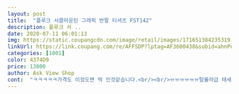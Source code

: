 ```yaml
---
layout: post 
title:  "플루크 서클마운틴 그래픽 반팔 티셔츠 FST142" 
description: 플루크 서 ..
date: 2020-07-11 06:01:13 
img: https://static.coupangcdn.com/image/retail/images/171651384235319-71a20f29-801f-4a94-b1dd-8f14d5bd97c7.jpg 
linkUrl: https://link.coupang.com/re/AFFSDP?lptag=AF3600438&subid=ahnPublicAsk&pageKey=1432320034&itemId=2473832256&vendorItemId=70166198438&traceid=V0-113-293ebd8ac786e679 
categories: [1001] 
color: 4374D9 
price: 13800 
author: Ask View Shop 
cont:  "ㅋㅋㅋㅋㅋ가격도 이정도면 딱 인것같습니다.<br/><br/>ㅠㅠㅠㅠㅠㅠ탈룰라급 태세전환 ... <br/><br/>그냥 티셔츠만 봤을때는 너무너무 이뻐요<br/>그치만 별은 뺄거에요 .<br/>,<br/>근데 이렇게 넉넉한?어깨선에 맞춰서 입으니 어깨도 훨씬 넓어보이고 너무 이뻐서 다른 디자인도 샀고 또 사주려구요 ㅋㅋ<br/>다른색도 샀어요 !!! 완전 만족해요ㅋㅋㅋ<br/>라지는 좀 후덕해질것같슴당<br/>뭐 그치만 커플티가 아니라면 흡잡을것없니 좋은 상품이에요<br/>뭐 암튼 저는 커플티로 산거라 넘나 실망했지만<br/>믿고사는 플루크 반팔<br/>벌써 두번째 구매인데 너무 만족합니다.<br/><br/>사이즈만 다르게 두개를 샀는데 왜 색이 다른거죠?<br/>신랑 흰색 사주고 너무 예뻐서 신랑친구한테 선물하려고 샀는데<br/>신랑사줬어요 너무 이뻐요 ... <br/> 저도 사고프고 ㅠㅠ 선물도 하려고<br/>신랑이 거의 딱맞는 옷만 사입었어서 어깨가 좁아보였거든요ㅜㅜ<br/>여지껏 쿠팡 물건들 실망없이 잘 써왔는데 ... <br/><br/>원단도 너무 좋고 색감이 최고.<br/>.<br/><br/>이렇게 다르다니요... <br/>.<br/>너무 실망이에요<br/>저는 그냥 레깅스 입고 위에 입을때도 많아요.<br/><br/>저는 몸매가 그냥 보통이고 살찌거나 엄청 마른편도 아님.<br/><br/>제키 165에 딱 엉덩이 살짝 위에 덮는 정도!<br/>좋은 반팔 많이 만들어주세용<br/>커플티로 선물하려고 샀는데 색이 다르고 텍?도 다릅니다<br/>핏도 딱 좋고, 흰색사서 입고 다녔었는데 때도안타구요.<br/><br/>핏도 읽어보니 오버핏은 아니고 정확한 핏이라 ㅋㅋㅋ 맞춰 입는게 이쁠것깉아요! 흥하십쇼<br/>" 
---
```

